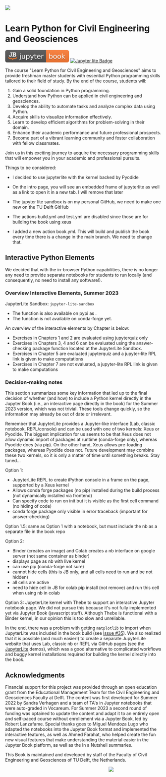  <img src="https://raw.githubusercontent.com/TUDelft-CITG/learn-python/main/book/figures/learn-python-logo.png" width=80/> 


 
# Learn Python for Civil Engineering and Geosciences

[![Jupyter Book Badge](https://raw.githubusercontent.com/executablebooks/jupyter-book/47e06598ef05bd429467a7de66a7fb3a83e89c2f/docs/images/badge.svg)](https://jupyterbook.org)
[![Jupyter lite Badge](https://jupyterlite.rtfd.io/en/latest/_static/badge.svg)](https://github.com/jupyterlite)


The course "Learn Python for Civil Engineering and Geosciences" aims to provide freshman master students with essential Python programming skills tailored to their field of study. By the end of the course, students will:

1. Gain a solid foundation in Python programming.
2. Understand how Python can be applied in civil engineering and geosciences.
3. Develop the ability to automate tasks and analyze complex data using Python.
4. Acquire skills to visualize information effectively.
5. Learn to develop efficient algorithms for problem-solving in their domain.
6. Enhance their academic performance and future professional prospects.
7. Become part of a vibrant learning community and foster collaboration with fellow classmates.

Join us in this exciting journey to acquire the necessary programming skills that will empower you in your academic and professional pursuits.


Things to be considered: 
- I decided to use jupyterlite with  the kernel backed by Pyodide
- On the intro page, you will see an embedded frame of jupyterlite as well as a link to open it in a new tab. I will remove that later 
- The jupyter lite sandbox is on my personal GitHub, we need to make one new on the TU Delft GitHub


- The actions build.yml and test.yml are disabled since those are for building the book using xeus
- I added a new action book.yml. This will build and publish the book every time there is a change in the main branch. We need to change that.




## Interactive Python Elements

We decided that with the in-browser Python capabilities, there is no longer any need to provide separate notebooks for students to run locally (and consequently, no need to install any software!).
### Overview Interactive Elements, Summer 2023

JupyterLite Sandbox: `jupyter-lite-sandbox`

  - The function is also available on pypi as . 
  - The function is not available on conda-forge yet. 

An overview of the interactive elements by Chapter is below:

- Exercises in Chapters 1 and 2 are evaluated using jupyterquiz only
- Exercises in Chapters 3, 4 and 6 can be evaluated using the answer-checking package function located at the JupyterLite Sandbox. 
- Exercises in Chapter 5 are evaluated jupyterquiz and a jupyter-lite RPL link is given to make computations
- Exercises in Chapter 7 are not evaluated, a jupyter-lite RPL link is given to make computations 

### Decision-making notes

This section summarizes some key information that led up to the final decision of whether (and how) to include a Python kernel directly in the Jupyter Book (i.e., an interactive page directly in the book) for the Summer 2023 version, which was not trivial. These tools change quickly, so the information may already be out of date or irrelevant.

Remember that JupyterLite provides a Jupyter-like interface (Lab, classic notebook, REPL/console) and can be used with one of two kernels: Xeus or Pyodide. The biggest implication for us seems to be that Xeus does not allow dynamic import of packages at runtime (conda-forge only), whereas Pyodide does (via pip). On the other hand, Xeus allows pre-loading packages, whereas Pyodide does not. Future development may combine these two kernels, so it is only a matter of time until something breaks. Stay tuned...

Option 1:
- JupyterLite REPL to create iPython console in a frame on the page, supported by a Xeus kernel
- Allows conda forge packages (no pip) installed during the build process (not dynamically installed via frontend)
- Can specify code to run on init but it is visible as the first cell command (no hiding of code)
- conda forge package only visible in error traceback (important for answer-checking)

Option 1.5: same as Option 1 with a notebook, but must include the nb as a separate file in the book repo

Option 2:
- Binder (creates an image) and Colab creates a nb interface on google server (not same container as binder)
- displays page as nb with live kernel
- can use pip (conda-forge not sure)
- cannot hide cells (this is JB only, and all cells need to run and be not hidden)
- all cells are active
- need to hide cell in JB for colab pip install (not remove) and run this cell when using nb in colab

Option 3: JupyterLite kernel with Thebe to support an interactive Jupyter notebook page. We did not pursue this because it's not fully implemented yet via Jupyter Book (javascript stuff). Although Thebe is functional with a Binder kernel, in our opinion this is too slow and unreliable.

In the end, there was a problem with getting `matplotlib` to import when JupyterLite was included in the book build (see [Issue #35](https://github.com/TUDelft-CITG/learn-python/issues/35)). We also realized that it is possible (and much easier!) to create a separate JupyterLite website that uses Lab, classic nb or REPL via GitHub pages (see the [JupyterLite](https://jupyterlite.readthedocs.io/en/latest/) demos), which was a good alternative to complicated workflows and buggy kernel installations required for building the kernel directly into the book.

## Acknowledgments

Financial support for this project was provided through an open education grant from the Educational Management Team for the Civil Engineering and Geosciences Faculty at Delft. The content was first developed for Summer 2022 by Sandra Verhagen and a team of TA's in Jupyter notebooks that were auto-graded in Vocareum. For Summer 2023 a second round of funding was optained to update the content and adapt it to an entirely open and self-paced course without enrollement via a Jupyter Book, led by Robert Lanzafame. Special thanks goes to Miguel Mendoza Lugo who adapted the notebooks into the Jupyter Book format and implemented the interactive features, as well as Ahmed Farahat, who helped create the fun new visual features that make understanding the material easier in the Jupyter Book platform, as well as the In a Nutshell summaries.

This Book is maintained and developed by staff of the Faculty of Civil Engineering and Geosciences of TU Delft, the Netherlands.

 <img src="https://raw.githubusercontent.com/TUDelft-CITG/learn-python/mike/book/figures/TUDelft_logo_cmyk.png" width=170  style="float: right;"/> 